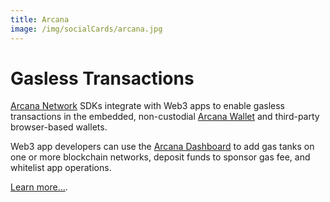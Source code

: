 ```yaml
---
title: Arcana
image: /img/socialCards/arcana.jpg
---
```


# Gasless Transactions

[Arcana Network](https://arcana.network) SDKs integrate with Web3 apps to enable gasless transactions in the embedded, non-custodial [Arcana Wallet](../social-login/arcana.mdx#arcana-wallet) and third-party browser-based wallets.

Web3 app developers can use the [Arcana Dashboard](https://dashboard.arcana.network) to add gas tanks on one or more blockchain networks, deposit funds to sponsor gas fee, and whitelist app operations.

[Learn more...](https://docs.arcana.network/quick-start/gasless-quick-start).
